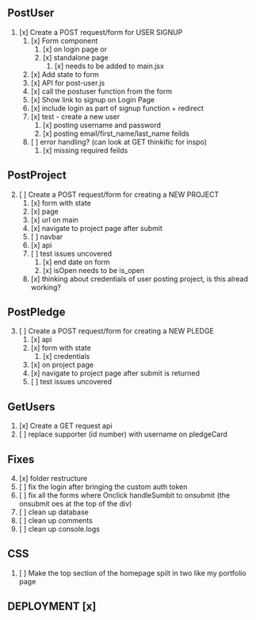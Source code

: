 
## PostUser
1. [x] Create a POST request/form for USER SIGNUP
   1. [x] Form component
      1. [x] on login page or 
      2. [x] standalone page
         1. [x] needs to be added to main.jsx
   2. [x] Add state to form
   3. [x] API for post-user.js
   4. [x] call the postuser function from the form
   5. [x] Show link to signup on Login Page
   6. [x] include login as part of signup function + redirect
   7. [x] test - create a new user
      1. [x] posting username and password
      2. [x] posting email/first_name/last_name feilds
   8. [ ] error handling? (can look at GET thinkific for inspo)
      1. [x] missing required feilds

## PostProject
2. [ ] Create a POST request/form for creating a NEW PROJECT
   1. [x] form with state
   2. [x] page
   3. [x] url on main
   4. [x] navigate to project page after submit
   5. [ ] navbar
   6. [x] api
   7. [ ] test issues uncovered
      1. [x] end date on form
      2. [x] isOpen needs to be is_open
   8. [x] thinking about credentials of user posting project, is this alread working?
   
## PostPledge
3. [ ] Create a POST request/form for creating a NEW PLEDGE
   1. [x] api
   2. [x] form with state
      1. [x] credentials
   3. [x] on project page
   4. [x] navigate to project page after submit is returned
   5. [ ] test issues uncovered

## GetUsers
  1. [x] Create a GET request api
  2. [ ] replace supporter (id number) with username on pledgeCard

   
## Fixes
4. [x] folder restructure
5. [ ] fix the login after bringing the custom auth token
6. [ ] fix all the forms where Onclick handleSumbit to onsubmit (the onsubmit oes at the top of the div)
7. [ ] clean up database
8. [ ] clean up comments
9. [ ] clean up console.logs
   
## CSS
1. [ ] Make the top section of the homepage spilt in two like my portfolio page

## DEPLOYMENT [x]


